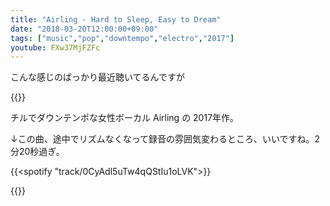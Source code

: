 ```yaml
---
title: "Airling - Hard to Sleep, Easy to Dream"
date: "2018-03-20T12:00:00+09:00"
tags: ["music","pop","downtempo","electro","2017"]
youtube: FXw37MjFZFc
---
```


こんな感じのばっかり最近聴いてるんですが

{{<youtube src="FXw37MjFZFc" title="Airling - Give Me All You Got">}}

チルでダウンテンポな女性ボーカル Airling の 2017年作。

↓この曲、途中でリズムなくなって録音の雰囲気変わるところ、いいですね。2分20秒過ぎ。

{{<spotify "track/0CyAdl5uTw4qQStIu1oLVK">}}

{{<youtube src="X4rSNV6KgXQ" title="Airling - Move Me">}}
